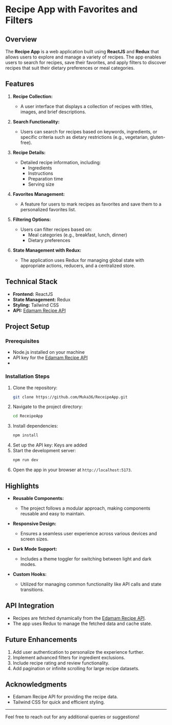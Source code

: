 # Recipe App with Favorites and Filters

## Overview
The **Recipe App** is a web application built using **ReactJS** and **Redux** that allows users to explore and manage a variety of recipes. The app enables users to search for recipes, save their favorites, and apply filters to discover recipes that suit their dietary preferences or meal categories.

## Features
1. **Recipe Collection:**
   - A user interface that displays a collection of recipes with titles, images, and brief descriptions.

2. **Search Functionality:**
   - Users can search for recipes based on keywords, ingredients, or specific criteria such as dietary restrictions (e.g., vegetarian, gluten-free).

3. **Recipe Details:**
   - Detailed recipe information, including:
     - Ingredients
     - Instructions
     - Preparation time
     - Serving size

4. **Favorites Management:**
   - A feature for users to mark recipes as favorites and save them to a personalized favorites list.

5. **Filtering Options:**
   - Users can filter recipes based on:
     - Meal categories (e.g., breakfast, lunch, dinner)
     - Dietary preferences

6. **State Management with Redux:**
   - The application uses Redux for managing global state with appropriate actions, reducers, and a centralized store.

## Technical Stack
- **Frontend:** ReactJS
- **State Management:** Redux
- **Styling:** Tailwind CSS
- **API:** [Edamam Recipe API](https://developer.edamam.com/)

## Project Setup
### Prerequisites
- Node.js installed on your machine
- API key for the [Edamam Recipe API](https://developer.edamam.com/)
- 

### Installation Steps
1. Clone the repository:
   ```bash
   git clone https://github.com/Muka36/ReceipeApp.git
   ```
2. Navigate to the project directory:
   ```bash
   cd ReceipeApp
   ```
3. Install dependencies:
   ```bash
   npm install
   ```
4. Set up the API key:
   Keys are added 
5. Start the development server:
   ```bash
   npm run dev
   ```
6. Open the app in your browser at `http://localhost:5173`.

## Highlights
- **Reusable Components:**
  - The project follows a modular approach, making components reusable and easy to maintain.

- **Responsive Design:**
  - Ensures a seamless user experience across various devices and screen sizes.

- **Dark Mode Support:**
  - Includes a theme toggler for switching between light and dark modes.

- **Custom Hooks:**
  - Utilized for managing common functionality like API calls and state transitions.

## API Integration
- Recipes are fetched dynamically from the [Edamam Recipe API](https://developer.edamam.com/).
- The app uses Redux to manage the fetched data and cache state.


## Future Enhancements
1. Add user authentication to personalize the experience further.
2. Implement advanced filters for ingredient exclusions.
3. Include recipe rating and review functionality.
4. Add pagination or infinite scrolling for large recipe datasets.

## Acknowledgments
- Edamam Recipe API for providing the recipe data.
- Tailwind CSS for quick and efficient styling.

---
Feel free to reach out for any additional queries or suggestions!


